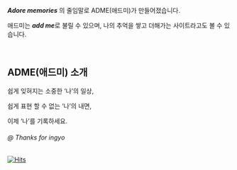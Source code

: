 ***Adore memories*** 의 줄임말로 ADME(애드미)가 만들어졌습니다.

애드미는 ***add me***로 불릴 수 있으며, 나의 추억을 쌓고 더해가는 사이트라고도 볼 수 있습니다.   

<br>

## ADME(애드미) 소개
쉽게 잊혀지는 소중한 ‘나’의 일상, 

쉽게 표현 할 수 없는 ‘나’의 내면, 

이제 ‘나’를 기록하세요.


###### @ Thanks for ingyo

[![Hits](https://hits.seeyoufarm.com/api/count/incr/badge.svg?url=https%3A%2F%2Fgithub.com%2Fdal-cho%2Fadme&count_bg=%2398C1E5&title_bg=%23555555&icon=&icon_color=%23E7E7E7&title=hits&edge_flat=false)](https://hits.seeyoufarm.com)
